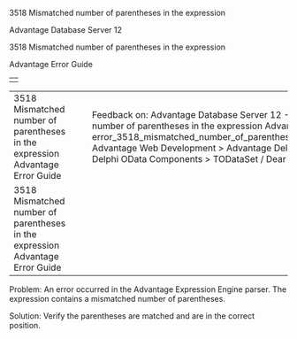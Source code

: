 3518 Mismatched number of parentheses in the expression




Advantage Database Server 12  

3518 Mismatched number of parentheses in the expression

Advantage Error Guide

|  |
| --- |
|  |

|  |  |  |  |  |
| --- | --- | --- | --- | --- |
| 3518 Mismatched number of parentheses in the expression  Advantage Error Guide |  |  | Feedback on: Advantage Database Server 12 - 3518 Mismatched number of parentheses in the expression Advantage Error Guide error\_3518\_mismatched\_number\_of\_parentheses\_in\_the\_expression Advantage Web Development > Advantage Delphi OData Client > Delphi OData Components > TODataSet / Dear Support Staff, |  |
| 3518 Mismatched number of parentheses in the expression  Advantage Error Guide |  |  |  |  |

Problem: An error occurred in the Advantage Expression Engine parser. The expression contains a mismatched number of parentheses.

Solution: Verify the parentheses are matched and are in the correct position.